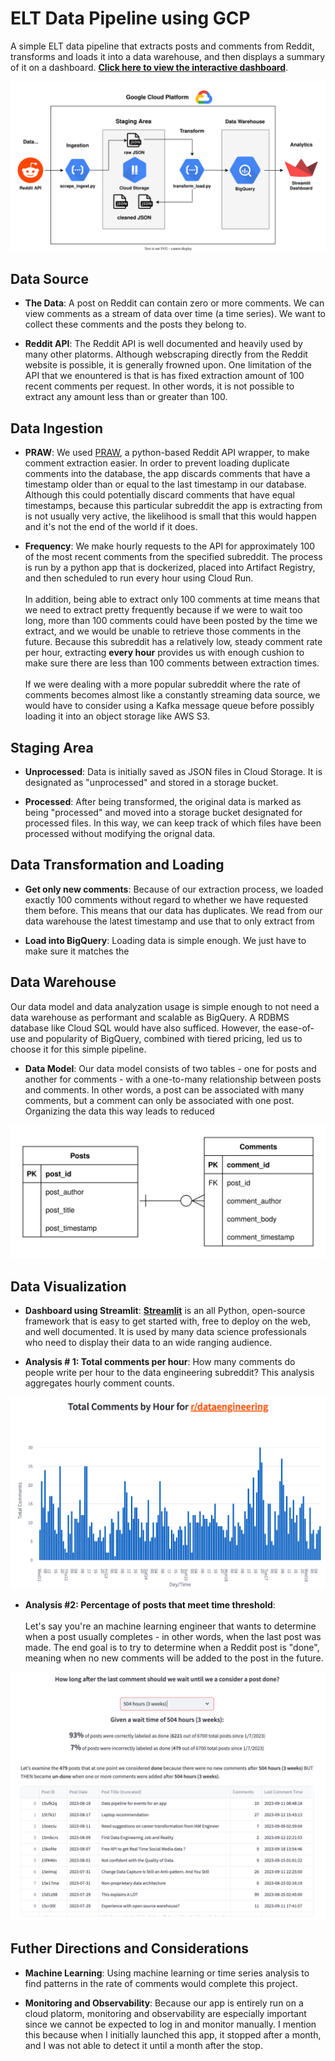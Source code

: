 # ELT Data Pipeline using GCP

A simple ELT data pipeline that extracts posts and comments from Reddit, transforms and loads it into a data warehouse, and then displays a summary of it on a dashboard. [**Click here to view the interactive dashboard**](https://mchion-reddit-elt-pipeline-streamlit-app-wvgpbg.streamlit.app/).

<p align="center">
  <img src="https://github.com/mchion/reddit_ELT_pipeline/blob/main/images/pipeline.svg?raw=true" alt="Data Model"/>
</p>

## Data Source

- **The Data**: A post on Reddit can contain zero or more comments. We can view comments as a stream of data over time (a time series). We want to collect these comments and the posts they belong to. 

- **Reddit API**: The Reddit API is well documented and heavily used by many other platorms. Although webscraping directly from the Reddit website is possible, it is generally frowned upon. One limitation of the API that we enountered is that is has fixed extraction amount of 100 recent comments per request. In other words, it is not possible to extract any amount less than or greater than 100.


## Data Ingestion

- **PRAW**: We used [PRAW](https://praw.readthedocs.io/en/stable/index.html), a python-based Reddit API wrapper, to make comment extraction easier. In order to prevent loading duplicate comments into the database, the app discards comments that have a timestamp older than or equal to the last timestamp in our database. Although this could potentially discard comments that have equal timestamps, because this particular subreddit the app is extracting from is not usually very active, the likelihood is small that this would happen and it's not the end of the world if it does.

- **Frequency**: We make hourly requests to the API for approximately 100 of the most recent comments from the specified subreddit. The process is run by a python app that is dockerized, placed into Artifact Registry, and then scheduled to run every hour using Cloud Run.\
\
In addition, being able to extract only 100 comments at time means that we need to extract pretty frequently because if we were to wait too long, more than 100 comments could have been posted by the time we extract, and we would be unable to retrieve those comments in the future. Because this subreddit has a relatively low, steady comment rate per hour, extracting **every hour** provides us with enough cushion to make sure there are less than 100 comments between extraction times.\
\
If we were dealing with a more popular subreddit where the rate of comments becomes almost like a constantly streaming data source, we would have to consider using a Kafka message queue before possibly loading it into an object storage like AWS S3. 

## Staging Area

- **Unprocessed**: Data is initially saved as JSON files in Cloud Storage. It is designated as "unprocessed" and stored in a storage bucket.

- **Processed**: After being transformed, the original data is marked as being "processed" and moved into a storage bucket designated for processed files. In this way, we can keep track of which files have been processed without modifying the orignal data. 

## Data Transformation and Loading

- **Get only new comments**: Because of our extraction process, we loaded exactly 100 comments without regard to whether we have requested them before. This means that our data has duplicates. We read from our data warehouse the latest timestamp and use that to
only extract from

- **Load into BigQuery**: Loading data is simple enough. We just have to make sure it matches the 

## Data Warehouse

Our data model and data analyzation usage is simple enough to not need a data warehouse as performant and scalable as BigQuery. A RDBMS database like Cloud SQL would have also sufficed. However, the ease-of-use and popularity of BigQuery, combined with tiered pricing, led us to choose it for this simple pipeline. 

- **Data Model**: Our data model consists of two tables - one for posts and another for comments - with a one-to-many relationship between posts and comments. In other words, a post can be associated with many comments, but a comment can only be associated with one post. Organizing the data this way leads to reduced 
  
<p align="center">
  <img src="https://github.com/mchion/reddit_ELT_pipeline/blob/main/images/schema.svg?raw=true" alt="Data Model"/>
</p>

## Data Visualization

- **Dashboard using Streamlit**: [**Streamlit**](https://streamlit.io/) is an all Python, open-source framework that is easy to get started with, free to deploy on the web, and well documented. It is used by many data science professionals who need to display their data to an wide ranging audience. 

- **Analysis # 1: Total comments per hour**:
How many comments do people write per hour to the data engineering subreddit? This analysis aggregates hourly comment counts.  
<p align="center">
  <img src="https://github.com/mchion/reddit_ELT_pipeline/blob/main/images/dashboard1.png" width="800"/>
</p>

- **Analysis #2: Percentage of posts that meet time threshold**:\
\
Let's say you're an machine learning engineer that wants to determine when a post usually completes - in other words, when the last post was made. The end goal is to try to determine when a Reddit post is "done", meaning when no new comments will be added to the post in the future.

<p align="center">
  <img src="https://github.com/mchion/reddit_ELT_pipeline/blob/main/images/dashboard3.png" width="800"/>
</p>


## Futher Directions and Considerations

- **Machine Learning**: Using machine learning or time series analysis to find patterns in the rate of comments would complete this project. 

- **Monitoring and Observability**: Because our app is entirely run on a cloud platorm, monitoring and observability are especially important since we cannot be expected to log in and monitor manually. I mention this because when I initially launched this app, it stopped after a month, and I was not able to detect it until a month after the stop. 

